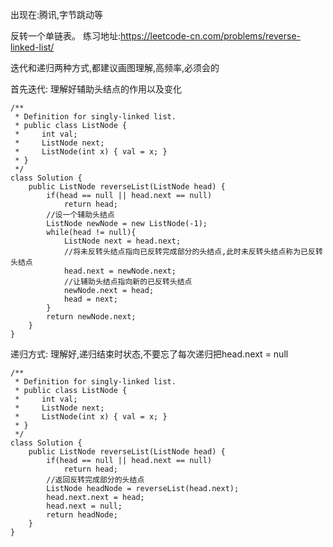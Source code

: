 出现在:腾讯,字节跳动等

反转一个单链表。    练习地址:https://leetcode-cn.com/problems/reverse-linked-list/

迭代和递归两种方式,都建议画图理解,高频率,必须会的

首先迭代:
理解好辅助头结点的作用以及变化
```
/**
 * Definition for singly-linked list.
 * public class ListNode {
 *     int val;
 *     ListNode next;
 *     ListNode(int x) { val = x; }
 * }
 */
class Solution {
    public ListNode reverseList(ListNode head) {
        if(head == null || head.next == null)
            return head;
        //设一个辅助头结点
        ListNode newNode = new ListNode(-1);
        while(head != null){
            ListNode next = head.next;
            //将未反转头结点指向已反转完成部分的头结点,此时未反转头结点称为已反转头结点
            head.next = newNode.next;
            //让辅助头结点指向新的已反转头结点
            newNode.next = head;
            head = next;
        }
        return newNode.next;
    }
}
```

递归方式:
理解好,递归结束时状态,不要忘了每次递归把head.next = null
```
/**
 * Definition for singly-linked list.
 * public class ListNode {
 *     int val;
 *     ListNode next;
 *     ListNode(int x) { val = x; }
 * }
 */
class Solution {
    public ListNode reverseList(ListNode head) {
        if(head == null || head.next == null)
            return head;
        //返回反转完成部分的头结点
        ListNode headNode = reverseList(head.next);
        head.next.next = head;
        head.next = null;
        return headNode;
    }
}
```
